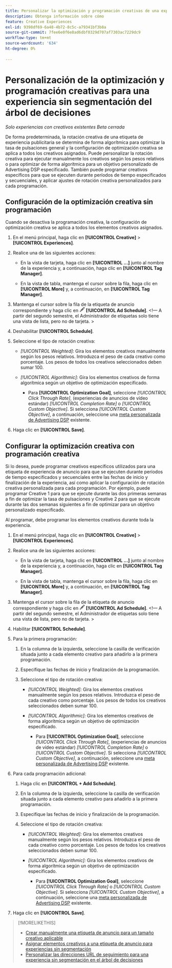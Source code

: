 ```yaml
---
title: Personalizar la optimización y programación creativas de una experiencia
description: Obtenga información sobre cómo
feature: Creative Experiences
exl-id: 9398df69-6a48-4b72-8c5c-a79341bf3b8a
source-git-commit: 7fee6e0f6e8ad6dbf0329d707af7303ac7229dc9
workflow-type: tm+mt
source-wordcount: '634'
ht-degree: 0%

---
```


# Personalización de la optimización y programación creativas para una experiencia sin segmentación del árbol de decisiones

*Solo experiencias con creativos existentes*
*Beta cerrada*

De forma predeterminada, la rotación creativa de una etiqueta de experiencia publicitaria se determina de forma algorítmica para optimizar la tasa de pulsaciones general y la configuración de optimización creativa se aplica a todos los creativos asignados. Puede personalizar la rotación creativa para ejecutar manualmente los creativos según los pesos relativos o para optimizar de forma algorítmica para un objetivo personalizado de Advertising DSP especificado. También puede programar creativos específicos para que se ejecuten durante períodos de tiempo especificados y secuenciales, y aplicar ajustes de rotación creativa personalizados para cada programación.

## Configuración de la optimización creativa sin programación

Cuando se desactiva la programación creativa, la configuración de optimización creativa se aplica a todos los elementos creativos asignados.

1. En el menú principal, haga clic en **[!UICONTROL Creative]** > **[!UICONTROL Experiences]**.

1. Realice una de las siguientes acciones:

   * En la vista de tarjeta, haga clic en **[!UICONTROL ...]** junto al nombre de la experiencia y, a continuación, haga clic en **[!UICONTROL Tag Manager]**.

   * En la vista de tabla, mantenga el cursor sobre la fila, haga clic en **[!UICONTROL More]** y, a continuación, en **[!UICONTROL Tag Manager]**.

1. Mantenga el cursor sobre la fila de la etiqueta de anuncio correspondiente y haga clic en ![Programación de anuncios](/help/creative/assets/edit-gray.png "Editar URL de seguimiento") **[!UICONTROL Ad Schedule]**. <!-- For targeted experiences, this is "Edit Schedules" -->&lt;!— A partir del segundo semestre, el Administrador de etiquetas solo tiene una vista de lista, pero no de tarjeta. >

1. Deshabilitar **[!UICONTROL Schedule]**.

1. Seleccione el tipo de rotación creativa:

   * *[!UICONTROL Weighted]:* Gira los elementos creativos manualmente según los pesos relativos. Introduzca el peso de cada creativo como porcentaje. Los pesos de todos los creativos seleccionados deben sumar 100.

   * *[!UICONTROL Algorithmic]:* Gira los elementos creativos de forma algorítmica según un objetivo de optimización especificado.

      * Para **[!UICONTROL Optimization Goal]**, seleccione *[!UICONTROL Click Through Rate]*, (experiencias de anuncios de vídeo estándar) *[!UICONTROL Completion Rate]* o *[!UICONTROL Custom Objective]*.  Si selecciona *[!UICONTROL Custom Objective]*, a continuación, seleccione una [meta personalizada de Advertising DSP](/help/dsp/optimization/custom-goal.md) existente.<!-- Verify -->

1. Haga clic en **[!UICONTROL Save]**.

## Configurar la optimización creativa con programación creativa

Si lo desea, puede programar creativos específicos utilizados para una etiqueta de experiencia de anuncio para que se ejecuten durante períodos de tiempo especificados y secuenciales entre las fechas de inicio y finalización de la experiencia, así como aplicar la configuración de rotación creativa personalizada para cada programación. Por ejemplo, puede programar Creative 1 para que se ejecute durante las dos primeras semanas a fin de optimizar la tasa de pulsaciones y Creative 2 para que se ejecute durante las dos semanas siguientes a fin de optimizar para un objetivo personalizado especificado.

Al programar, debe programar los elementos creativos durante toda la experiencia.

1. En el menú principal, haga clic en **[!UICONTROL Creative]** > **[!UICONTROL Experiences]**.

1. Realice una de las siguientes acciones:

   * En la vista de tarjeta, haga clic en **[!UICONTROL ...]** junto al nombre de la experiencia y, a continuación, haga clic en **[!UICONTROL Tag Manager]**.

   * En la vista de tabla, mantenga el cursor sobre la fila, haga clic en **[!UICONTROL More]** y, a continuación, en **[!UICONTROL Tag Manager]**.

1. Mantenga el cursor sobre la fila de la etiqueta de anuncio correspondiente y haga clic en ![Programación de anuncios](/help/creative/assets/edit-gray.png "Editar URL de seguimiento") **[!UICONTROL Ad Schedule]**. <!-- For targeted experiences, this is "Edit Schedules" -->&lt;!— A partir del segundo semestre, el Administrador de etiquetas solo tiene una vista de lista, pero no de tarjeta. >

1. Habilitar **[!UICONTROL Schedule]**.

1. Para la primera programación:

   1. En la columna de la izquierda, seleccione la casilla de verificación situada junto a cada elemento creativo para añadirlo a la primera programación.

   1. Especifique las fechas de inicio y finalización de la programación.

   1. Seleccione el tipo de rotación creativa:

      * *[!UICONTROL Weighted]:* Gira los elementos creativos manualmente según los pesos relativos. Introduzca el peso de cada creativo como porcentaje. Los pesos de todos los creativos seleccionados deben sumar 100.

      * *[!UICONTROL Algorithmic]:* Gira los elementos creativos de forma algorítmica según un objetivo de optimización especificado.

         * Para **[!UICONTROL Optimization Goal]**, seleccione *[!UICONTROL Click Through Rate]*, (experiencias de anuncios de vídeo estándar) *[!UICONTROL Completion Rate]* o *[!UICONTROL Custom Objective]*.  Si selecciona *[!UICONTROL Custom Objective]*, a continuación, seleccione una [meta personalizada de Advertising DSP](/help/dsp/optimization/custom-goal.md) existente.<!-- Verify -->

1. Para cada programación adicional:

   1. Haga clic en **[!UICONTROL + Add Schedule]**.

   1. En la columna de la izquierda, seleccione la casilla de verificación situada junto a cada elemento creativo para añadirlo a la primera programación.

   1. Especifique las fechas de inicio y finalización de la programación.

   1. Seleccione el tipo de rotación creativa:

      * *[!UICONTROL Weighted]:* Gira los elementos creativos manualmente según los pesos relativos. Introduzca el peso de cada creativo como porcentaje. Los pesos de todos los creativos seleccionados deben sumar 100.

      * *[!UICONTROL Algorithmic]:* Gira los elementos creativos de forma algorítmica según un objetivo de optimización especificado.

         * Para **[!UICONTROL Optimization Goal]**, seleccione *[!UICONTROL Click Through Rate]* o *[!UICONTROL Custom Objective]*.  Si selecciona *[!UICONTROL Custom Objective]*, a continuación, seleccione una [meta personalizada de Advertising DSP](/help/dsp/optimization/custom-goal.md) existente.<!-- Verify -->

1. Haga clic en **[!UICONTROL Save]**.

>[!MORELIKETHIS]
>
>* [Crear manualmente una etiqueta de anuncio para un tamaño creativo aplicable](/help/creative/experiences/experience-tag-create-manually.md)
>* [Asignar elementos creativos a una etiqueta de anuncio para experiencias sin segmentación](experience-tag-assign-creatives.md)
>* [Personalizar las direcciones URL de seguimiento para una experiencia sin segmentación en el árbol de decisiones](experience-tracking-urls-no-targeting.md)
